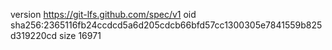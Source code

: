 version https://git-lfs.github.com/spec/v1
oid sha256:2365116fb24ccdcd5a6d205cdcb66bfd57cc1300305e7841559b825d319220cd
size 16971
